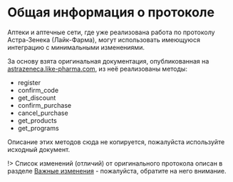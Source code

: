 # Общая информация о протоколе

Аптеки и аптечные сети, где уже реализована работа по протоколу Астра-Зенека (Лайк-Фарма), могут использовать имеющуюся интеграцию с минимальными изменениями.

За основу взята оригинальная документация, опубликованная на [astrazeneca.like-pharma.com](https://astrazeneca.like-pharma.com/api/documentation/), из неё реализованы методы: 

  * register
  * confirm_code
  * get_discount
  * confirm_purchase
  * cancel_purchase
  * get_products
  * get_programs
  
Описание этих методов сюда не копируется, пожалуйста используйте исходный документ.

!> Список изменений (отличий) от оригинального протокола описан в разделе [Важные изменения](changes.md) - пожалуйста, обратите на него внимание.
